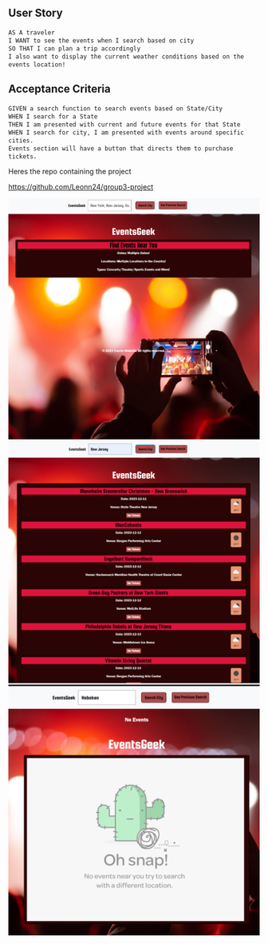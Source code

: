 ## User Story

```
AS A traveler
I WANT to see the events when I search based on city
SO THAT I can plan a trip accordingly
I also want to display the current weather conditions based on the events location!
```

## Acceptance Criteria

```
GIVEN a search function to search events based on State/City
WHEN I search for a State
THEN I am presented with current and future events for that State
WHEN I search for city, I am presented with events around specific cities.
Events section will have a button that directs them to purchase tickets.

```

Heres the repo containing the project

https://github.com/Leonn24/group3-project


![main](/assets/css/mainpage.png)
![eventlist](/assets/css/eventslist.png)
![error](/assets/css/error404.png)

